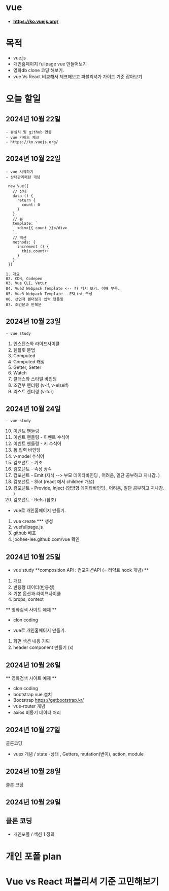 # vue 
-  **https://ko.vuejs.org/**

# 목적 
 -  vue.js
 -  개인홈페이지 fullpage vue 만들어보기
 -  영화db clone 코딩 해보기.
 -  vue Vs React 비교해서 체크해보고 퍼블리셔가 가이드 기준 잡아보기 

# 오늘 할일

## 2024년 10월 22일
    - 뷰설치 및 github 연동 
    - vue 가이드 체크  
    - https://ko.vuejs.org/
    
## 2024년 10월 22일
    - vue 시작하기 
    - 상태관리패턴 개념
  ```
   new Vue({
     // 상태
     data () {
       return {
         count: 0
       }
     },
     // 뷰
     template: `
       <div>{{ count }}</div>
     `,
     // 액션
     methods: {
       increment () {
         this.count++
       }
     }
   })
  ```

    1. 개요
    02. CDN, Codepen
    03. Vue CLI, Vetur
    04. Vue3 Webpack Template <-- ?? 다시 보기. 이해 부족. 
    05. Vue3 Webpack Template - ESLint 구성
    06. 선언적 렌더링과 입력 핸들링
    07. 조건문과 반복문

## 2024년 10월 23일 
    - vue study 
   01. 인스턴스와 라이프사이클
   02. 템플릿 문법
   03. Computed
   04. Computed 캐싱
   05. Getter, Setter
   06. Watch
   07. 클래스와 스타일 바인딩
   08. 조건부 렌더링 (v-if, v-elseif)
   09. 리스트 렌더링 (v-for)
   
## 2024년 10월 24일
    - vue study 
   10. 이벤트 핸들링
   11. 이벤트 핸들링 - 이벤트 수식어
   12. 이벤트 핸들링 - 키 수식어
   13. 폼 입력 바인딩
   14. v-model 수식어
   15. 컴포넌트 - 기초
   16. 컴포넌트 - 속성 상속
   17. 컴포넌트 - Emit  (자식 --> 부모 데이타바인딩 , 어려움, 일단 공부하고 지나감. )
   18. 컴포넌트 - Slot  (react 에서 children 개념)
   19. 컴포넌트 - Provide, Inject  (양방향 데이타바인딩 , 어려움, 일단 공부하고 지나감. )
   20. 컴포넌트 - Refs (참조)

   - vue로 개인홈페이지 만들기.
   1. vue create *** 생성 
   2. vuefullpage.js 
   3. github 배포 
   4. joohee-lee.github.com/vue 확인

## 2024년 10월 25일
  - vue study
  **composition API : 컴포지션API (= 리약트 hook 개념) **
  01. 개요
  02. 반응형 데이터(반응성)
  03. 기본 옵션과 라이프사이클
  04. props, context

 ** 영화검색 사이트 예제 **   
  - clon coding

 - vue로 개인홈페이지 만들기.
 1. 화면 섹션 내용 기획
 2. header component 만들기  (x)

## 2024년 10월 26일 
 ** 영화검색 사이트 예제 **   
- clon coding
- bootstrap vue 설치
- Bootstrap [https://getbootstrap.kr/ ](https://getbootstrap.kr/docs/5.3/getting-started/introduction/)
- vue-router 개념
- axios 비동기 데이터 처리 

## 2024년 10월 27일
클론코딩 
- vuex 개념 / state -상태 , Getters, mutation(변이), action, module



## 2024년 10월 28일 
클론 코딩 

## 2024년 10월 29일 
클론 코딩
- 
- 개인포폴 / 섹션 1 정의
  



# 개인 포폴 plan 

# Vue vs React 퍼블리셔 기준 고민해보기  
